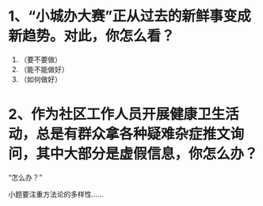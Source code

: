 # 1、“小城办大赛”正从过去的新鲜事变成新趋势。对此，你怎么看？

1. （要不要做）
2. （能不能做好）
3. （如何做好）

# 2、作为社区工作人员开展健康卫生活动，总是有群众拿各种疑难杂症推文询问，其中大部分是虚假信息，你怎么办？

“怎么办？”

小题要注重方法论的多样性......















































